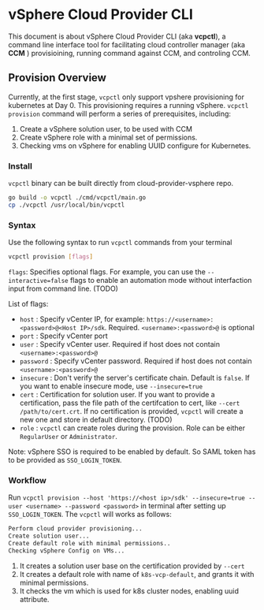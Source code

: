 # vSphere Cloud Provider CLI

This document is about vSphere Cloud Provider CLI (aka **vcpctl**), a command line interface tool for facilitating cloud controller manager (aka **CCM** ) provisioining, running command against CCM, and controling CCM.

## Provision Overview

Currently, at the first stage, `vcpctl` only support vpshere provisioning for kubernetes at Day 0. This provisioning requires a running vSphere. `vcpctl provision` command will perform a series of prerequisites, including:

1. Create a vSphere solution user, to be used with CCM
2. Create vSphere role with a minimal set of permissions.
3. Checking vms on vSphere for enabling UUID configure for Kubernetes.

### Install

`vcpctl` binary can be built directly from cloud-provider-vsphere repo. 

```bash
go build -o vcpctl ./cmd/vcpctl/main.go
cp ./vcpctl /usr/local/bin/vcpctl
```

### Syntax

Use the following syntax to run `vcpctl` commands from your terminal

```bash
vcpctl provision [flags]
```

`flags`: Specifies optional flags. For example, you can use the `--interactive=false` flags to enable an automation mode without interfaction input from command line. (TODO)

List of flags:

- `host` : Specify vCenter IP, for example: `https://<username>:<password>@<Host IP>/sdk`. Required. `<username>:<password>@` is optional
- `port` : Specify vCenter port
- `user` : Specify vCenter user. Required if host does not contain `<username>:<password>@`
- `password` : Specify vCenter password. Required if host does not contain `<username>:<password>@`
- `insecure` : Don't verify the server's certificate chain. Default is `false`. If you want to enable insecure mode, use `--insecure=true`
- `cert` : Certification for solution user. If you want to provide a certification, pass the file path of the certifcation to cert, like `--cert /path/to/cert.crt`. If no certification is provided, `vcpctl` will create a new one and store in default directory. (TODO)
- `role` : `vcpctl` can create roles during the provision. Role can be either `RegularUser` or `Administrator`. 

Note: vSphere SSO is required to be enabled by default. So SAML token has to be provided as `SSO_LOGIN_TOKEN`.

### Workflow

Run `vcpctl provision --host 'https://<host ip>/sdk' --insecure=true --user <username> --password <password>` in terminal after setting up `SSO_LOGIN_TOKEN`. The `vcpctl` will works as follows:

```bash
Perform cloud provider provisioning...
Create solution user...
Create default role with minimal permissions..
Checking vSphere Config on VMs...
```

1. It creates a solution user base on the certification provided by `--cert`
2. It creates a default role with name of `k8s-vcp-default`, and grants it with minimal permissions.
3. It checks the vm which is used for k8s cluster nodes, enabling uuid attribute.
